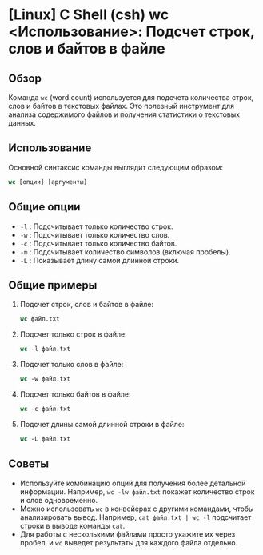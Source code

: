 # [Linux] C Shell (csh) wc <Использование>: Подсчет строк, слов и байтов в файле

## Обзор
Команда `wc` (word count) используется для подсчета количества строк, слов и байтов в текстовых файлах. Это полезный инструмент для анализа содержимого файлов и получения статистики о текстовых данных.

## Использование
Основной синтаксис команды выглядит следующим образом:

```csh
wc [опции] [аргументы]
```

## Общие опции
- `-l` : Подсчитывает только количество строк.
- `-w` : Подсчитывает только количество слов.
- `-c` : Подсчитывает только количество байтов.
- `-m` : Подсчитывает количество символов (включая пробелы).
- `-L` : Показывает длину самой длинной строки.

## Общие примеры
1. Подсчет строк, слов и байтов в файле:
   ```csh
   wc файл.txt
   ```

2. Подсчет только строк в файле:
   ```csh
   wc -l файл.txt
   ```

3. Подсчет только слов в файле:
   ```csh
   wc -w файл.txt
   ```

4. Подсчет только байтов в файле:
   ```csh
   wc -c файл.txt
   ```

5. Подсчет длины самой длинной строки в файле:
   ```csh
   wc -L файл.txt
   ```

## Советы
- Используйте комбинацию опций для получения более детальной информации. Например, `wc -lw файл.txt` покажет количество строк и слов одновременно.
- Можно использовать `wc` в конвейерах с другими командами, чтобы анализировать вывод. Например, `cat файл.txt | wc -l` подсчитает строки в выводе команды `cat`.
- Для работы с несколькими файлами просто укажите их через пробел, и `wc` выведет результаты для каждого файла отдельно.